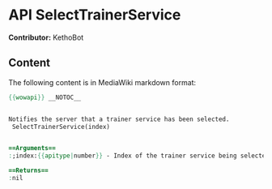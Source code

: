 # API SelectTrainerService

**Contributor:** KethoBot

## Content

The following content is in MediaWiki markdown format:

```mediawiki
{{wowapi}} __NOTOC__


Notifies the server that a trainer service has been selected.
 SelectTrainerService(index)


==Arguments==
:;index:{{apitype|number}} - Index of the trainer service being selected. Note that indices are affected by the trainer filter. (See [[API_GetTrainerServiceTypeFilter|GetTrainerServiceTypeFilter]] and [[API_SetTrainerServiceTypeFilter|SetTrainerServiceTypeFilter]].)

==Returns==
:nil
```